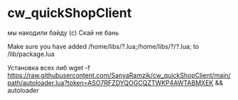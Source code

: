 # cw_quickShopClient
мы накодили байду (с) Скай не бань

Make sure you have added  /home/libs/?.lua;/home/libs/?/?.lua;   to /lib/package.lua

Установка всех либ
wget -f https://raw.githubusercontent.com/SanyaRamzik/cw_quickShopClient/main/path/autoloader.lua?token=ASO7RFZDYQOGCQZTWKP4AWTABMXEK && autoloader

